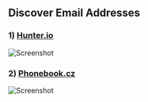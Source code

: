  ## **Discover Email Addresses**

### 1) [Hunter.io](https://hunter.io/)

![Screenshot](/SecurityTools/Assets/hunter.png)

### 2) [Phonebook.cz](https://phonebook.cz/)

![Screenshot](/SecurityTools/Assets/phonebook.png)